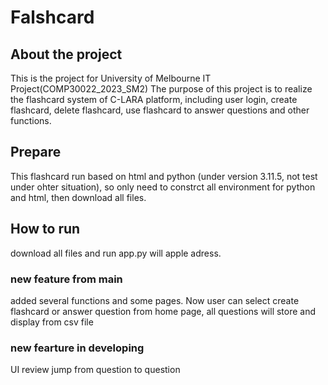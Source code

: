 # Falshcard
## About the project
This is the project for University of Melbourne IT Project(COMP30022_2023_SM2)
The purpose of this project is to realize the flashcard system of C-LARA platform, including user login, create flashcard, delete flashcard, use flashcard to answer questions and other functions.

## Prepare
This flashcard run based on html and python (under version 3.11.5, not test under ohter situation), so only need to constrct all environment for python and html, then download all files.

## How to run
download all files and run app.py will apple adress.

### new feature from main
added several functions and some pages. Now user can select create flashcard or answer question from home page, all questions will store and display from csv file

### new fearture in developing
UI
review
jump from question to question
